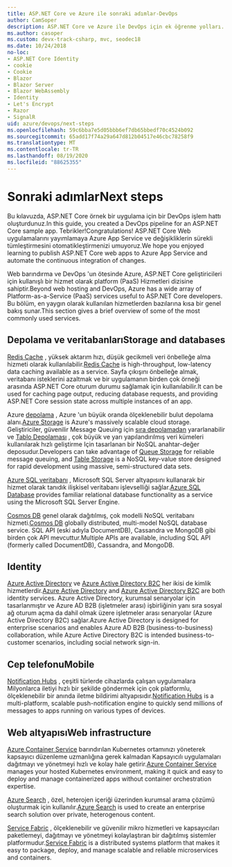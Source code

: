 ```yaml
---
title: ASP.NET Core ve Azure ile sonraki adımlar-DevOps
author: CamSoper
description: ASP.NET Core ve Azure ile DevOps için ek öğrenme yolları.
ms.author: casoper
ms.custom: devx-track-csharp, mvc, seodec18
ms.date: 10/24/2018
no-loc:
- ASP.NET Core Identity
- cookie
- Cookie
- Blazor
- Blazor Server
- Blazor WebAssembly
- Identity
- Let's Encrypt
- Razor
- SignalR
uid: azure/devops/next-steps
ms.openlocfilehash: 59c6bba7e5d05bbb6ef7db65bbedf70c4524b092
ms.sourcegitcommit: 65add17f74a29a647d812b04517e46cbc78258f9
ms.translationtype: MT
ms.contentlocale: tr-TR
ms.lasthandoff: 08/19/2020
ms.locfileid: "88625355"
---
```

# <a name="next-steps"></a><span data-ttu-id="4caa1-103">Sonraki adımlar</span><span class="sxs-lookup"><span data-stu-id="4caa1-103">Next steps</span></span>

<span data-ttu-id="4caa1-104">Bu kılavuzda, ASP.NET Core örnek bir uygulama için bir DevOps işlem hattı oluşturdunuz.</span><span class="sxs-lookup"><span data-stu-id="4caa1-104">In this guide, you created a DevOps pipeline for an ASP.NET Core sample app.</span></span> <span data-ttu-id="4caa1-105">Tebrikler!</span><span class="sxs-lookup"><span data-stu-id="4caa1-105">Congratulations!</span></span> <span data-ttu-id="4caa1-106">ASP.NET Core Web uygulamalarını yayımlamaya Azure App Service ve değişikliklerin sürekli tümleştirmesini otomatikleştirmenizi umuyoruz.</span><span class="sxs-lookup"><span data-stu-id="4caa1-106">We hope you enjoyed learning to publish ASP.NET Core web apps to Azure App Service and automate the continuous integration of changes.</span></span>

<span data-ttu-id="4caa1-107">Web barındırma ve DevOps 'un ötesinde Azure, ASP.NET Core geliştiricileri için kullanışlı bir hizmet olarak platform (PaaS) Hizmetleri dizisine sahiptir.</span><span class="sxs-lookup"><span data-stu-id="4caa1-107">Beyond web hosting and DevOps, Azure has a wide array of Platform-as-a-Service (PaaS) services useful to ASP.NET Core developers.</span></span> <span data-ttu-id="4caa1-108">Bu bölüm, en yaygın olarak kullanılan hizmetlerden bazılarına kısa bir genel bakış sunar.</span><span class="sxs-lookup"><span data-stu-id="4caa1-108">This section gives a brief overview of some of the most commonly used services.</span></span>

## <a name="storage-and-databases"></a><span data-ttu-id="4caa1-109">Depolama ve veritabanları</span><span class="sxs-lookup"><span data-stu-id="4caa1-109">Storage and databases</span></span>

<span data-ttu-id="4caa1-110">[Redis Cache](/azure/redis-cache/) , yüksek aktarım hızı, düşük gecikmeli veri önbelleğe alma hizmeti olarak kullanılabilir.</span><span class="sxs-lookup"><span data-stu-id="4caa1-110">[Redis Cache](/azure/redis-cache/) is high-throughput, low-latency data caching available as a service.</span></span> <span data-ttu-id="4caa1-111">Sayfa çıkışını önbelleğe almak, veritabanı isteklerini azaltmak ve bir uygulamanın birden çok örneği arasında ASP.NET Core oturum durumu sağlamak için kullanılabilir.</span><span class="sxs-lookup"><span data-stu-id="4caa1-111">It can be used for caching page output, reducing database requests, and providing ASP.NET Core session state across multiple instances of an app.</span></span>

<span data-ttu-id="4caa1-112">Azure [depolama](/azure/storage/) , Azure 'un büyük oranda ölçeklenebilir bulut depolama alanı.</span><span class="sxs-lookup"><span data-stu-id="4caa1-112">[Azure Storage](/azure/storage/) is Azure's massively scalable cloud storage.</span></span> <span data-ttu-id="4caa1-113">Geliştiriciler, güvenilir Message Queuing için [sıra depolamadan](/azure/storage/queues/storage-queues-introduction) yararlanabilir ve [Tablo Depolaması](/azure/storage/tables/table-storage-overview) , çok büyük ve yarı yapılandırılmış veri kümeleri kullanılarak hızlı geliştirme Için tasarlanan bir NoSQL anahtar-değer deposudur.</span><span class="sxs-lookup"><span data-stu-id="4caa1-113">Developers can take advantage of [Queue Storage](/azure/storage/queues/storage-queues-introduction) for reliable message queuing, and [Table Storage](/azure/storage/tables/table-storage-overview) is a NoSQL key-value store designed for rapid development using massive, semi-structured data sets.</span></span>

<span data-ttu-id="4caa1-114">[Azure SQL veritabanı](/azure/sql-database/) , Microsoft SQL Server altyapısını kullanarak bir hizmet olarak tanıdık ilişkisel veritabanı işlevselliği sağlar.</span><span class="sxs-lookup"><span data-stu-id="4caa1-114">[Azure SQL Database](/azure/sql-database/) provides familiar relational database functionality as a service using the Microsoft SQL Server Engine.</span></span>

<span data-ttu-id="4caa1-115">[Cosmos DB](/azure/cosmos-db/) genel olarak dağıtılmış, çok modelli NoSQL veritabanı hizmeti.</span><span class="sxs-lookup"><span data-stu-id="4caa1-115">[Cosmos DB](/azure/cosmos-db/) globally distributed, multi-model NoSQL database service.</span></span> <span data-ttu-id="4caa1-116">SQL API (eski adıyla DocumentDB), Cassandra ve MongoDB gibi birden çok API mevcuttur.</span><span class="sxs-lookup"><span data-stu-id="4caa1-116">Multiple APIs are available, including SQL API (formerly called DocumentDB), Cassandra, and MongoDB.</span></span>

## Identity

<span data-ttu-id="4caa1-117">[Azure Active Directory](/azure/active-directory/) ve [Azure Active Directory B2C](/azure/active-directory-b2c/) her ikisi de kimlik hizmetlerdir.</span><span class="sxs-lookup"><span data-stu-id="4caa1-117">[Azure Active Directory](/azure/active-directory/) and [Azure Active Directory B2C](/azure/active-directory-b2c/) are both identity services.</span></span> <span data-ttu-id="4caa1-118">Azure Active Directory, kurumsal senaryolar için tasarlanmıştır ve Azure AD B2B (işletmeler arası) işbirliğinin yanı sıra sosyal ağ oturum açma da dahil olmak üzere işletmeler arası senaryolar (Azure Active Directory B2C) sağlar.</span><span class="sxs-lookup"><span data-stu-id="4caa1-118">Azure Active Directory is designed for enterprise scenarios and enables Azure AD B2B (business-to-business) collaboration, while Azure Active Directory B2C is intended business-to-customer scenarios, including social network sign-in.</span></span>

## <a name="mobile"></a><span data-ttu-id="4caa1-119">Cep telefonu</span><span class="sxs-lookup"><span data-stu-id="4caa1-119">Mobile</span></span>

<span data-ttu-id="4caa1-120">[Notification Hubs](/azure/notification-hubs/) , çeşitli türlerde cihazlarda çalışan uygulamalara Milyonlarca iletiyi hızlı bir şekilde göndermek için çok platformlu, ölçeklenebilir bir anında iletme bildirimi altyapısıdır.</span><span class="sxs-lookup"><span data-stu-id="4caa1-120">[Notification Hubs](/azure/notification-hubs/) is a multi-platform, scalable push-notification engine to quickly send millions of messages to apps running on various types of devices.</span></span>

## <a name="web-infrastructure"></a><span data-ttu-id="4caa1-121">Web altyapısı</span><span class="sxs-lookup"><span data-stu-id="4caa1-121">Web infrastructure</span></span>

<span data-ttu-id="4caa1-122">[Azure Container Service](/azure/aks/) barındırılan Kubernetes ortamınızı yöneterek kapsayıcı düzenleme uzmanlığına gerek kalmadan Kapsayıcılı uygulamaları dağıtmayı ve yönetmeyi hızlı ve kolay hale getirir.</span><span class="sxs-lookup"><span data-stu-id="4caa1-122">[Azure Container Service](/azure/aks/) manages your hosted Kubernetes environment, making it quick and easy to deploy and manage containerized apps without container orchestration expertise.</span></span>

<span data-ttu-id="4caa1-123">[Azure Search](/azure/search/) , özel, heterojen içeriği üzerinden kurumsal arama çözümü oluşturmak için kullanılır.</span><span class="sxs-lookup"><span data-stu-id="4caa1-123">[Azure Search](/azure/search/) is used to create an enterprise search solution over private, heterogenous content.</span></span>

<span data-ttu-id="4caa1-124">[Service Fabric](/azure/service-fabric/) , ölçeklenebilir ve güvenilir mikro hizmetleri ve kapsayıcıları paketlemeyi, dağıtmayı ve yönetmeyi kolaylaştıran bir dağıtılmış sistemler platformudur.</span><span class="sxs-lookup"><span data-stu-id="4caa1-124">[Service Fabric](/azure/service-fabric/) is a distributed systems platform that makes it easy to package, deploy, and manage scalable and reliable microservices and containers.</span></span>
